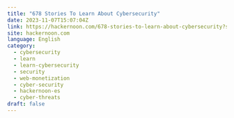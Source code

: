```yaml
---
title: "678 Stories To Learn About Cybersecurity"
date: 2023-11-07T15:07:04Z
link: https://hackernoon.com/678-stories-to-learn-about-cybersecurity?source=rss&utm_medium=RSS&utm_source=news.12bit.vn
site: hackernoon.com
language: English
category:
  - cybersecurity
  - learn
  - learn-cybersecurity
  - security
  - web-monetization
  - cyber-security
  - hackernoon-es
  - cyber-threats
draft: false
---
```

